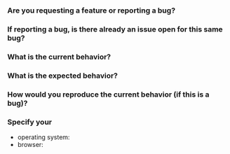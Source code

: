 ### Are you requesting a feature or reporting a bug?

### If reporting a bug, is there already an issue open for this same bug?

### What is the current behavior?

### What is the expected behavior?

### How would you reproduce the current behavior (if this is a bug)?

### Specify your

* operating system:
* browser:
